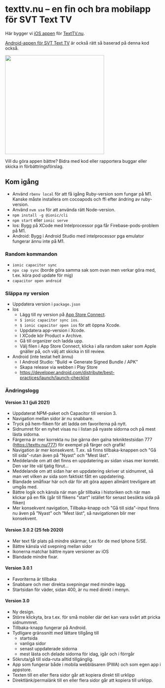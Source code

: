 # texttv.nu – en fin och bra mobilapp för SVT Text TV

Här bygger vi [iOS appen](https://itunes.apple.com/se/app/texttv.nu/id607998045) för [TextTV.nu](https://texttv.nu/).

[Android-appen för SVT Text TV](https://play.google.com/store/apps/details?id=com.mufflify.TextTVnu&hl=sv) är också rätt så baserad på denna kod också.

<img src="https://user-images.githubusercontent.com/221570/129085488-6617f74b-f893-4e2c-b03a-6866b11d3020.png" width="320" />

Vill du göra appen bättre? Bidra med kod eller rapportera buggar eller skicka in förbättringsförslag.

## Kom igång

- Använd `rbenv local` för att få igång Ruby-version som fungar på M1. Kanske måste installera om cocoapods och ffi efter ändring av ruby-version.
- Använd `nvm use` för att använda rätt Node-version.
- `npm install -g @ionic/cli`
- `npm start` eller `ionic serve`
- Ios: Bygg på XCode med Intelprocessor pga får Firebase-pods-problem på M1.
- Android: Bygg i Android Studio med intelprocessor pga emulator fungerar ännu inte på M1.

### Random kommandon

- `ionic capacitor sync`
- `npx cap sync` (borde göra samma sak som ovan men verkar göra med, t.ex. köra pod update för mig)
- `capacitor open android`

### Släppa ny version

- Uppdatera version i `package.json`
- Ios
  - Lägg till ny version på [App Store Connect](https://appstoreconnect.apple.com/apps/607998045/appstore/).
  - `$ ionic capacitor sync ios`.
  - `$ ionic capacitor open ios` för att öppna Xcode.
  - Uppdatera app-version i Xcode.
  - I XCode kör Product » Archive.
  - Gå till organizer och ladda upp.
  - Välj filen i App Store Connect, klicka i alla random saker som Apple gnäller på, och välj att skicka in till review.
- Android (inte testat helt ännu)
  - I Android Studio: "Build => Generate Signed Bundle / APK”
  - Skapa release via webben i Play Store
  - https://developer.android.com/distribute/best-practices/launch/launch-checklist

### Ändringslogg

#### Version 3.1 (juli 2021)

- Uppdaterat NPM-paket och Capacitor till version 3.
- Navigation mellan sidor är nu snabbare.
- Tryck på hem-fliken för att ladda om favoriterna på nytt.
- Sidnumret för en nyhet visas nu i listan på nyaste sidorna och på mest lästa sidorna.
- Färgerna är mer korrekta nu (se gärna den galna tekniktestsidan 777 (https://texttv.nu/777) för exempel på färger och grafik!
- Navigation är mer konsekvent. T.ex. så finns tillbaka-knappen och "Gå till sida"-rutan även på "Nyast" och "Mest läst".
- Meddelande om att det finns en uppdatering av sidan visas mer korrekt. Den var lite väl tjatig förut...
- Meddelande om att sidan har en uppdatering skriver ut sidnumret, så man vet vilken av sida som faktiskt fått en uppdatering.
- Blandade småfixar här och där för att göra appen allmänt trevligare att umgås med.
- Bättre logik och känsla när man går tillbaka i historiken och när man klickar på en flik (går till flikens "start" istället för senast besökta sida på fliken)
- Mer konsekvent navigation, Tillbaka-knapp och "Gå till sida"-input finns nu även på "Nyast" och "Mest läst", så navigationen blir mer konsekvent.

#### Version 3.0.2 (25 feb 2020)

- Mer text får plats på mindre skärmar, t.ex för de med Iphone 5/SE.
- Bättre känsla vid svepning mellan sidor
- Ikonerna matchar bättre nyare versioner av iOS
- Blandade mindre fixar.

#### Version 3.0.1

- Favoriterna är tillbaka
- Snabbare och mer direkta svepningar med mindre lagg.
- Startsidan för väder, sidan 400, är nu med direkt i menyn.

#### Version 3.0

- Ny design.
- Större klickyta, bra t.ex. för små mobiler där det kan vara svårt att pricka sidnummret.
- Tillbaka-knapp fungerar på Android.
- Tydligare gränssnitt med lättare tillgång till
  - startsida
  - vanliga sidor
  - senast uppdaterade sidorna
  - mest lästa och delade sidorna för idag, igår och i förrgår
- Sökruta/gå till sida-ruta alltid tillgänglig.
- App som fungerar både i mobila webbläsaren (PWA) och som egen app i appstore.
- Texten till en eller flera sidor går att kopiera direkt till urklipp
- Direktlänk/permalänk till en eller flera sidor går att kopiera till urklipp.
